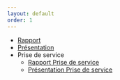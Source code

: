 ```yaml
---
layout: default
order: 1
---
```



- [Rapport](https://solicoders.github.io/gestion-personnels/documentation/) 
- [Présentation](https://solicoders.github.io/gestion-personnels/documentation/presentation.html#/) 
- Prise de service
    - [Rapport Prise de service](https://solicoders.github.io/gestion-personnels/documentation/gestionProjects/)
    - [Présentation Prise de service](https://solicoders.github.io/gestion-personnels/documentation/gestionProjects/presentation.html#/)
